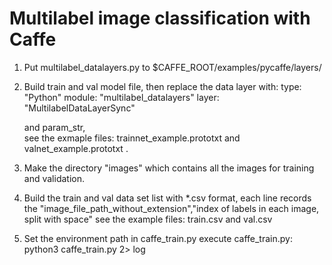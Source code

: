 # Multilabel image classification with Caffe

1. Put multilabel_datalayers.py to $CAFFE_ROOT/examples/pycaffe/layers/

2. Build train and val model file, then replace the data layer with:
   type: "Python"
   module: "multilabel_datalayers"
   layer: "MultilabelDataLayerSync"
   
   and param_str,  
   see the exmaple files: trainnet_example.prototxt and valnet_example.prototxt .

3. Make the directory "images" which contains all the images for training and validation.

3. Build the train and val data set list with *.csv format,
   each line records the "image_file_path_without_extension","index of labels in each image, split with space"
   see the example files: train.csv and val.csv

4. Set the environment path in caffe_train.py
   execute caffe_train.py: 
                          python3 caffe_train.py 2> log
